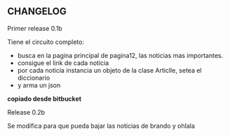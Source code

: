 ## CHANGELOG 
Primer release 0.1b 

Tiene el circuito completo:
- busca en la pagina principal de pagina12, las noticias mas importantes. 
- consigue el link de cada noticia
- por cada noticia instancia un objeto de la clase Articlle, setea el diccionario
- y arma un json 

**copiado desde bitbucket**

Release 0.2b

Se modifica para que pueda bajar las noticias de brando y ohlala

